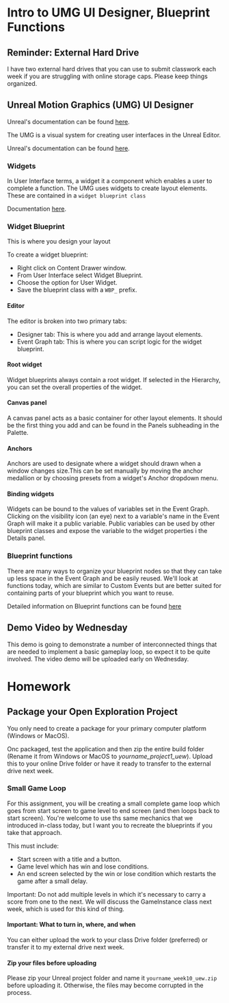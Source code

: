 # Intro to UMG UI Designer, Blueprint Functions

## Reminder: External Hard Drive
I have two external hard drives that you can use to submit classwork each week if you are struggling with online storage caps. Please keep things organized.

## Unreal Motion Graphics (UMG) UI Designer
Unreal's documentation can be found [here](https://docs.unrealengine.com/5.2/en-US/umg-ui-designer-for-unreal-engine/).

The UMG is a visual system for creating user interfaces in the Unreal Editor.

Unreal's documentation can be found [here](https://docs.unrealengine.com/5.2/en-US/umg-ui-designer-for-unreal-engine/).

### Widgets
In User Interface terms, a widget it a component which enables a user to complete a function. The UMG uses widgets to create layout elements. These are contained in a `widget blueprint class`

Documentation [here](https://docs.unrealengine.com/5.2/en-US/creating-widgets-in-unreal-engine/).

### Widget Blueprint
This is where you design your layout

To create a widget blueprint:
- Right click on Content Drawer window.
- From User Interface select Widget Blueprint.
- Choose the option for User Widget.
- Save the blueprint class with a `WBP_` prefix.

#### Editor
The editor is broken into two primary tabs:
- Designer tab: This is where you add and arrange layout elements.
- Event Graph tab: This is where you can script logic for the widget blueprint.

#### Root widget
Widget blueprints always contain a root widget. If selected in the Hierarchy, you can set the overall properties of the widget.

#### Canvas panel
A canvas panel acts as a basic container for other layout elements. It should be the first thing you add and can be found in the Panels subheading in the Palette.

#### Anchors
Anchors are used to designate where a widget should drawn when a window changes size.This can be set manually by moving the anchor medallion or by choosing presets from a widget's Anchor dropdown menu.

#### Binding widgets
Widgets can be bound to the values of variables set in the Event Graph. Clicking on the visibility icon (an eye) next to a variable's name in the Event Graph will make it a public variable. Public variables can be used by other blueprint classes and expose the variable to the widget properties i the Details panel.

### Blueprint functions
There are many ways to organize your blueprint nodes so that they can take up less space in the Event Graph and be easily reused. We'll look at functions today, which are similar to Custom Events but are better suited for containing parts of your blueprint which you want to reuse.

Detailed information on Blueprint functions can be found [here](https://docs.unrealengine.com/5.2/en-US/functions-in-unreal-engine/)

## Demo Video by Wednesday
This demo is going to demonstrate a number of interconnected things that are needed to implement a basic gameplay loop, so expect it to be quite involved. The video demo will be uploaded early on Wednesday.

# Homework

## Package your Open Exploration Project
You only need to create a package for your primary computer platform (Windows or MacOS). 

Onc packaged, test the application and then zip the entire build folder (Rename it from Windows or MacOS to _yourname_project1_uew_). Upload this to your online Drive folder or have it ready to transfer to the external drive next week.

### Small Game Loop
For this assignment, you will be creating a small complete game loop which goes from start screen to game level to end screen (and then loops back to start screen). You're welcome to use ths same mechanics that we introduced in-class today, but I want you to recreate the blueprints if you take that approach.

This must include:
- Start screen with a title and a button.
- Game level which has win and lose conditions. 
- An end screen selected by the win or lose condition which restarts the game after a small delay.

Important:
Do not add multiple levels in which it's necessary to carry a score from one to the next. We will discuss the GameInstance class next week, which is used for this kind of thing.


#### Important: What to turn in, where, and when
You can either upload the work to your class Drive folder (preferred) or transfer it to my external drive next week.

#### Zip your files before uploading
Please zip your Unreal project folder and name it `yourname_week10_uew.zip` before uploading it. Otherwise, the files may become corrupted in the process.
